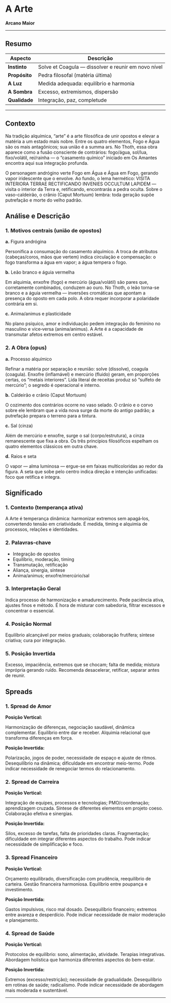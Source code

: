 # A Arte

**Arcano Maior**

---

## Resumo

| Aspecto | Descrição |
|---------|-----------|
| **Instinto** | Solve et Coagula — dissolver e reunir em novo nível |
| **Propósito** | Pedra filosofal (matéria última) |
| **A Luz** | Medida adequada: equilíbrio e harmonia |
| **A Sombra** | Excesso, extremismos, dispersão |
| **Qualidade** | Integração, paz, completude |

---

## Contexto

Na tradição alquímica, “arte” é a arte filosófica de unir opostos e elevar a matéria a um estado mais nobre. Entre os quatro elementos, Fogo e Água são os mais antagônicos; sua união é a summa ars. No Thoth, essa obra aparece como a fusão consciente de contrários: fogo/água, sol/lua, fixo/volátil, rei/rainha — o “casamento químico” iniciado em Os Amantes encontra aqui sua integração profunda.

O personagem andrógino verte Fogo em Água e Água em Fogo, gerando vapor iridescente que o envolve. Ao fundo, o lema hermético: VISITA INTERIORA TERRAE RECTIFICANDO INVENIES OCCULTUM LAPIDEM — visita o interior da Terra e, retificando, encontrarás a pedra oculta. Sobre o vaso-caldeirão, o crânio (Caput Mortuum) lembra: toda geração supõe putrefação e morte do velho padrão.

## Análise e Descrição

### 1. Motivos centrais (união de opostos)

**a.** Figura andrógina

Personifica a consumação do casamento alquímico. A troca de atributos (cabeças/coros, mãos que vertem) indica circulação e compensação: o fogo transforma a água em vapor; a água tempera o fogo.

**b.** Leão branco e águia vermelha

Em alquimia, enxofre (fogo) e mercúrio (água/volátil) são pares que, corretamente combinados, conduzem ao ouro. No Thoth, o leão torna-se branco e a águia vermelha — inversões cromáticas que apontam a presença do oposto em cada polo. A obra requer incorporar a polaridade contrária em si.

**c.** Anima/animus e plasticidade

No plano psíquico, amor e individuação pedem integração do feminino no masculino e vice‑versa (anima/animus). A Arte é a capacidade de transmutar afetos extremos em centro estável.

### 2. A Obra (opus)

**a.** Processo alquímico

Refinar a matéria por separação e reunião: solve (dissolve), coagula (coagula). Enxofre (inflamável) e mercúrio (fluido) geram, em proporções certas, os “metais interiores”. Lida literal de receitas produz só “sulfeto de mercúrio”; o segredo é operacional e interno.

**b.** Caldeirão e crânio (Caput Mortuum)

O cozimento dos contrários ocorre no vaso selado. O crânio e o corvo sobre ele lembram que a vida nova surge da morte do antigo padrão; a putrefação prepara o terreno para a tintura.

**c.** Sal (cinza)

Além de mercúrio e enxofre, surge o sal (corpo/estrutura), a cinza remanescente que fixa a obra. Os três princípios filosóficos espelham os quatro elementos clássicos em outra chave.

**d.** Raios e seta

O vapor — alma luminosa — ergue-se em faixas multicoloridas ao redor da figura. A seta que sobe pelo centro indica direção e intenção unificadas: foco que retifica e integra.

## Significado

### 1. Contexto (temperança ativa)

A Arte é temperança dinâmica: harmonizar extremos sem apagá‑los, convertendo tensão em criatividade. É medida, timing e alquimia de processos, relações e identidades.

### 2. Palavras‑chave

- Integração de opostos
- Equilíbrio, moderação, timing
- Transmutação, retificação
- Aliança, sinergia, síntese
- Anima/animus; enxofre/mercúrio/sal

### 3. Interpretação Geral

Indica processo de harmonização e amadurecimento. Pede paciência ativa, ajustes finos e método. É hora de misturar com sabedoria, filtrar excessos e concentrar o essencial.

### 4. Posição Normal

Equilíbrio alcançável por meios graduais; colaboração frutífera; síntese criativa; cura por integração.

### 5. Posição Invertida

Excesso, impaciência, extremos que se chocam; falta de medida; mistura imprópria gerando ruído. Recomenda desacelerar, retificar, separar antes de reunir.

## Spreads

### 1. Spread de Amor

**Posição Vertical:**

Harmonização de diferenças, negociação saudável, dinâmica complementar. Equilíbrio entre dar e receber. Alquimia relacional que transforma diferenças em força.

**Posição Invertida:**

Polarização, jogos de poder, necessidade de espaço e ajuste de ritmos. Desequilíbrio na dinâmica; dificuldade em encontrar meio-termo. Pode indicar necessidade de renegociar termos do relacionamento.

### 2. Spread de Carreira

**Posição Vertical:**

Integração de equipes, processos e tecnologias; PMO/coordenação; aprendizagem cruzada. Síntese de diferentes elementos em projeto coeso. Colaboração efetiva e sinergias.

**Posição Invertida:**

Silos, excesso de tarefas, falta de prioridades claras. Fragmentação; dificuldade em integrar diferentes aspectos do trabalho. Pode indicar necessidade de simplificação e foco.

### 3. Spread Financeiro

**Posição Vertical:**

Orçamento equilibrado, diversificação com prudência, reequilíbrio de carteira. Gestão financeira harmoniosa. Equilíbrio entre poupança e investimento.

**Posição Invertida:**

Gastos impulsivos, risco mal dosado. Desequilíbrio financeiro; extremos entre avareza e desperdício. Pode indicar necessidade de maior moderação e planejamento.

### 4. Spread de Saúde

**Posição Vertical:**

Protocolos de equilíbrio: sono, alimentação, atividade. Terapias integrativas. Abordagem holística que harmoniza diferentes aspectos do bem-estar.

**Posição Invertida:**

Extremos (excesso/restrição); necessidade de gradualidade. Desequilíbrio em rotinas de saúde; radicalismo. Pode indicar necessidade de abordagem mais moderada e sustentável.

---


